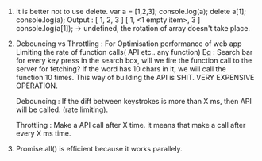 1. It is better not to use delete.
    var a = [1,2,3];
    console.log(a);
    delete a[1];
    console.log(a);
    Output : 
    [ 1, 2, 3 ]
    [ 1, <1 empty item>, 3 ]
    console.log(a[1]); -> undefined, the rotation of array doesn't take place.

2. Debouncing vs Throttling : 
    For Optimisation performance of web app
    Limiting the rate of function calls( API etc.. any function)
    Eg : 
    Search bar 
    for every key press in the search box, will we fire the function call to the server for fetching?
    if the word has 10 chars in it, we will call the function 10 times. This way of building the API is SHIT. VERY EXPENSIVE OPERATION.

    Debouncing : 
    If the diff between keystrokes is more than X ms, then API will be called. (rate limiting).

    Throttling :
    Make a API call after X time.
    it means that make a call after every X ms time.

3. Promise.all() is efficient because it works parallely.




    
    
